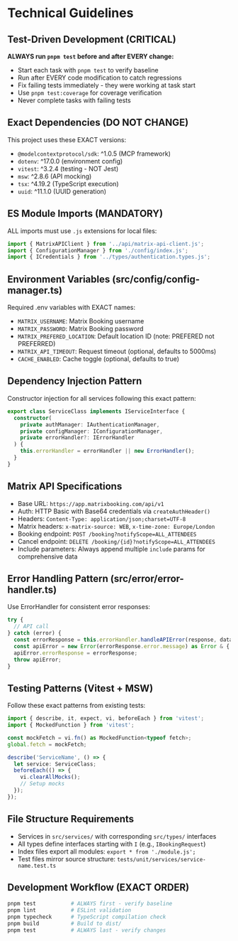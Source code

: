 # Technical Guidelines

## Test-Driven Development (CRITICAL)
**ALWAYS run `pnpm test` before and after EVERY change:**
- Start each task with `pnpm test` to verify baseline
- Run after EVERY code modification to catch regressions
- Fix failing tests immediately - they were working at task start
- Use `pnpm test:coverage` for coverage verification
- Never complete tasks with failing tests

## Exact Dependencies (DO NOT CHANGE)
This project uses these EXACT versions:
- `@modelcontextprotocol/sdk`: ^1.0.5 (MCP framework)
- `dotenv`: ^17.0.0 (environment config)
- `vitest`: ^3.2.4 (testing - NOT Jest)
- `msw`: ^2.8.6 (API mocking)
- `tsx`: ^4.19.2 (TypeScript execution)
- `uuid`: ^11.1.0 (UUID generation)

## ES Module Imports (MANDATORY)
ALL imports must use `.js` extensions for local files:
```typescript
import { MatrixAPIClient } from '../api/matrix-api-client.js';
import { ConfigurationManager } from './config/index.js';
import { ICredentials } from '../types/authentication.types.js';
```

## Environment Variables (src/config/config-manager.ts)
Required .env variables with EXACT names:
- `MATRIX_USERNAME`: Matrix Booking username
- `MATRIX_PASSWORD`: Matrix Booking password
- `MATRIX_PREFERED_LOCATION`: Default location ID (note: PREFERED not PREFERRED)
- `MATRIX_API_TIMEOUT`: Request timeout (optional, defaults to 5000ms)
- `CACHE_ENABLED`: Cache toggle (optional, defaults to true)

## Dependency Injection Pattern
Constructor injection for all services following this exact pattern:
```typescript
export class ServiceClass implements IServiceInterface {
  constructor(
    private authManager: IAuthenticationManager,
    private configManager: IConfigurationManager,
    private errorHandler?: IErrorHandler
  ) {
    this.errorHandler = errorHandler || new ErrorHandler();
  }
}
```

## Matrix API Specifications
- Base URL: `https://app.matrixbooking.com/api/v1`
- Auth: HTTP Basic with Base64 credentials via `createAuthHeader()`
- Headers: `Content-Type: application/json;charset=UTF-8`
- Matrix headers: `x-matrix-source: WEB`, `x-time-zone: Europe/London`
- Booking endpoint: `POST /booking?notifyScope=ALL_ATTENDEES`
- Cancel endpoint: `DELETE /booking/{id}?notifyScope=ALL_ATTENDEES`
- Include parameters: Always append multiple `include` params for comprehensive data

## Error Handling Pattern (src/error/error-handler.ts)
Use ErrorHandler for consistent error responses:
```typescript
try {
  // API call
} catch (error) {
  const errorResponse = this.errorHandler.handleAPIError(response, data);
  const apiError = new Error(errorResponse.error.message) as Error & { errorResponse: typeof errorResponse };
  apiError.errorResponse = errorResponse;
  throw apiError;
}
```

## Testing Patterns (Vitest + MSW)
Follow these exact patterns from existing tests:
```typescript
import { describe, it, expect, vi, beforeEach } from 'vitest';
import { MockedFunction } from 'vitest';

const mockFetch = vi.fn() as MockedFunction<typeof fetch>;
global.fetch = mockFetch;

describe('ServiceName', () => {
  let service: ServiceClass;
  beforeEach(() => {
    vi.clearAllMocks();
    // Setup mocks
  });
});
```

## File Structure Requirements
- Services in `src/services/` with corresponding `src/types/` interfaces
- All types define interfaces starting with `I` (e.g., `IBookingRequest`)
- Index files export all modules: `export * from './module.js';`
- Test files mirror source structure: `tests/unit/services/service-name.test.ts`

## Development Workflow (EXACT ORDER)
```bash
pnpm test           # ALWAYS first - verify baseline
pnpm lint           # ESLint validation
pnpm typecheck      # TypeScript compilation check
pnpm build          # Build to dist/
pnpm test           # ALWAYS last - verify changes
```